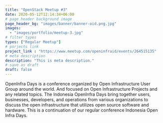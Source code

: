 ```yaml
---
title: "OpenStack Meetup #3"
date: 2020-05-12T12:14:34+06:00
# page header background image
page_header_bg: "images/banner/banner-oid.png.jpg"
images: 
  - "images/portfolio/meetup-3.jpg"
# filter types
types: ["Regular Meetup"]
# porjects link
project_link : "https://www.meetup.com/openinfraid/events/264515135"
# meta description
description: "This is meta description."
# save as draft
draft: false
---
```


OpenInfra Days is a conference organized by Open Infrastructure User Group around the world. And focused on Open Infrastructure Projects and any related topics. The Indonesia OpenInfra Days bring together users, businesses, developers, and operations from various organizations to discuss the open infrastructure that utilizes open source software and hardware. This is a continuation of our regular conference Indonesia Open Infra Days.
